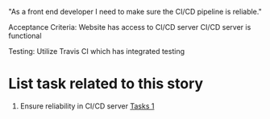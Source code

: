 "As a front end developer I need to make sure the CI/CD pipeline is reliable."

Acceptance Criteria: Website has access to CI/CD server
CI/CD server is functional

Testing: Utilize Travis CI which has integrated testing

# List task related to this story
1. Ensure reliability in CI/CD server [Tasks 1](https://github.com/bsibanda3/mywebclass-agile-docs/blob/main/documentation/theme_1/initiatives/Epics/Stories/Tasks/DevOps%20Tasks1.md)

